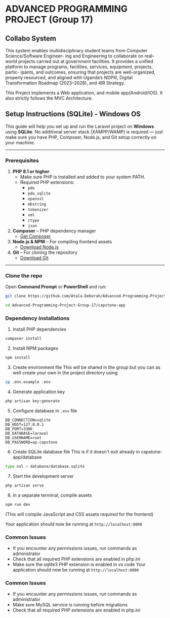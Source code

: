 # ADVANCED PROGRAMMING PROJECT (Group 17)
## Collabo System
This system enables multidisciplinary student teams from Computer Science/Software Engineer-
ing and Engineering to collaborate on real-world projects carried out at government facilities. It
provides a unified platform to manage programs, facilities, services, equipment, projects, partic-
ipants, and outcomes, ensuring that projects are well-organized, properly resourced, and aligned
with Uganda’s NDPIII, Digital Transformation Roadmap (2023–2028), and 4IR Strategy.

This Project implements a Web application, and mobile app(Android/IOS). It also strictly follows the MVC Architecture.

## Setup Instructions (SQLite) - Windows OS

This guide will help you set up and run the Laravel project on **Windows** using **SQLite**. No additional server stack (XAMPP/WAMP) is required — just make sure you have PHP, Composer, Node.js, and Git setup correctly on your machine.

---

### Prerequisites

1. **PHP 8.1 or higher**  
   - Make sure PHP is installed and added to your system PATH.  
   - Required PHP extensions:
     - `pdo`
     - `pdo_sqlite`
     - `openssl`
     - `mbstring`
     - `tokenizer`
     - `xml`
     - `ctype`
     - `json`
2. **Composer** – PHP dependency manager  
   - [Get Composer](https://getcomposer.org/download/)
3. **Node.js & NPM** – For compiling frontend assets  
   - [Download Node.js](https://nodejs.org/en/download)
4. **Git** – For cloning the repository  
   - [Download Git](https://git-scm.com/downloads)

---

### Clone the repo

Open **Command Prompt** or **PowerShell** and run:

```bash
git clone https://github.com/Atala-Deborah/Advanced-Programming-Project-Group-17.git
```

```bash
cd Advanced-Programming-Project-Group-17/capstone-app
```

### Dependency Installations


1. Install PHP dependencies
```bash
composer install
```

2. Install NPM packages
```bash
npm install
```

3. Create environment file
This will be shared in the group but you can as well create your own in the project directory using
```bash
cp .env.example .env
```

4. Generate application key
```bash
php artisan key:generate
```

5. Configure database in `.env` file
```
DB_CONNECTION=sqlite
DB_HOST=127.0.0.1
DB_PORT=3306
DB_DATABASE=laravel
DB_USERNAME=root
DB_PASSWORD=ap.capstone
```

6. Create SQLite database file
This is if it doesn't exit already in capstone-app/database
```bash
type nul > database/database.sqlite
```

7. Start the development server
```bash
php artisan serve
```

8. In a separate terminal, compile assets
```bash
npm run dev
```
(This will compile JavaScript and CSS assets required for the frontend)

Your application should now be running at `http://localhost:8000`

### Common Issues
- If you encounter any permissions issues, run commands as administrator
- Check that all required PHP extensions are enabled in php.ini
- Make sure the sqlite3 PHP extension is enabled in vs code
Your application should now be running at `http://localhost:8000`

### Common Issues
- If you encounter any permissions issues, run commands as administrator
- Make sure MySQL service is running before migrations
- Check that all required PHP extensions are enabled in php.ini
